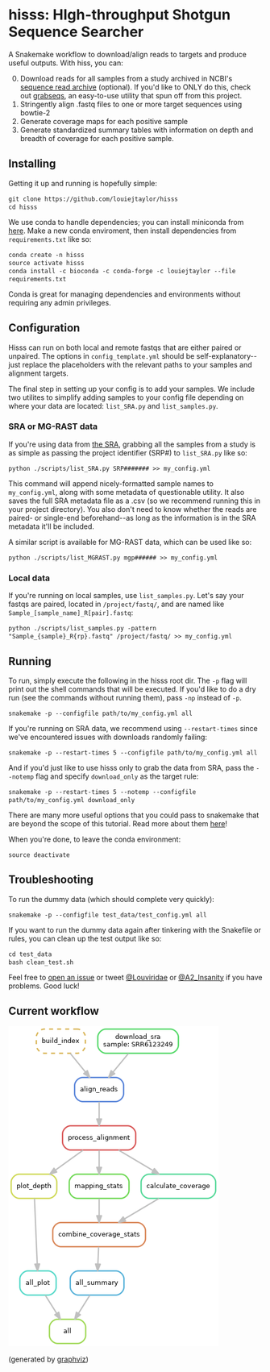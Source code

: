 # hisss: HIgh-throughput Shotgun Sequence Searcher
A Snakemake workflow to download/align reads to targets and produce useful outputs. With hiss, you can:

 0. Download reads for all samples from a study archived in NCBI's [sequence read archive](https://www.ncbi.nlm.nih.gov/sra) (optional). If you'd like to ONLY do this, check out [grabseqs](https://github.com/louiejtaylor/grabseqs), an easy-to-use utility that spun off from this project.
 1. Stringently align .fastq files to one or more target sequences using bowtie-2
 2. Generate coverage maps for each positive sample
 3. Generate standardized summary tables with information on depth and breadth of coverage for each positive sample.

## Installing

Getting it up and running is hopefully simple:

    git clone https://github.com/louiejtaylor/hisss
    cd hisss
    
We use conda to handle dependencies; you can install miniconda from [here](https://conda.io/miniconda.html). Make a new conda enviroment, then install dependencies from `requirements.txt` like so:
    
    conda create -n hisss
    source activate hisss
    conda install -c bioconda -c conda-forge -c louiejtaylor --file requirements.txt 
    
Conda is great for managing dependencies and environments without requiring any admin privileges.

## Configuration

Hisss can run on both local and remote fastqs that are either paired or unpaired. The options in `config_template.yml` should be self-explanatory--just replace the placeholders with the relevant paths to your samples and alignment targets. 

The final step in setting up your config is to add your samples. We include two utilites to simplify adding samples to your config file depending on where your data are located: `list_SRA.py` and `list_samples.py`.

### SRA or MG-RAST data

If you're using data from [the SRA](https://www.ncbi.nlm.nih.gov/sra), grabbing all the samples from a study is as simple as passing the project identifier (SRP#) to `list_SRA.py` like so:

    python ./scripts/list_SRA.py SRP####### >> my_config.yml

This command will append nicely-formatted sample names to `my_config.yml`, along with some metadata of questionable utility. It also saves the full SRA metadata file as a .csv (so we recommend running this in your project directory). You also don't need to know whether the reads are paired- or single-end beforehand--as long as the information is in the SRA metadata it'll be included.

A similar script is available for MG-RAST data, which can be used like so:

    python ./scripts/list_MGRAST.py mgp###### >> my_config.yml    

### Local data

If you're running on local samples, use `list_samples.py`. Let's say your fastqs are paired, located in `/project/fastq/`, and are named like `Sample_[sample_name]_R[pair].fastq`:

    python ./scripts/list_samples.py -pattern "Sample_{sample}_R{rp}.fastq" /project/fastq/ >> my_config.yml

## Running

To run, simply execute the following in the hisss root dir. The `-p` flag will print out the shell commands that will be executed. If you'd like to do a dry run (see the commands without running them), pass `-np` instead of `-p`.

    snakemake -p --configfile path/to/my_config.yml all

If you're running on SRA data, we recommend using `--restart-times` since we've encountered issues with downloads randomly failing:

    snakemake -p --restart-times 5 --configfile path/to/my_config.yml all
    
And if you'd just like to use hisss only to grab the data from SRA, pass the `--notemp` flag and specify `download_only` as the target rule:

    snakemake -p --restart-times 5 --notemp --configfile path/to/my_config.yml download_only

There are many more useful options that you could pass to snakemake that are beyond the scope of this tutorial. Read more about them [here](http://snakemake.readthedocs.io/en/stable/executable.html)! 

When you're done, to leave the conda environment:

    source deactivate

## Troubleshooting

To run the dummy data (which should complete very quickly):

    snakemake -p --configfile test_data/test_config.yml all
    
If you want to run the dummy data again after tinkering with the Snakefile or rules, you can clean up the test output like so:

    cd test_data
    bash clean_test.sh


Feel free to [open an issue](https://github.com/louiejtaylor/hisss/issues) or tweet [@Louviridae](https://twitter.com/Louviridae) or [@A2_Insanity](https://twitter.com/A2_Insanity) if you have problems. Good luck!

## Current workflow 

![directed acyclic graph of workflow](assets/dag.png)

(generated by [graphviz](https://www.graphviz.org/doc/info/lang.html))

